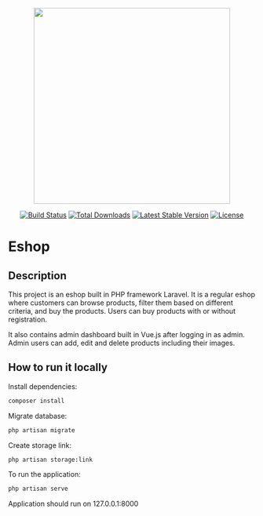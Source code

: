 <p align="center"><a href="https://laravel.com" target="_blank"><img src="https://raw.githubusercontent.com/laravel/art/master/logo-lockup/5%20SVG/2%20CMYK/1%20Full%20Color/laravel-logolockup-cmyk-red.svg" width="400"></a></p>

<p align="center">
<a href="https://travis-ci.org/laravel/framework"><img src="https://travis-ci.org/laravel/framework.svg" alt="Build Status"></a>
<a href="https://packagist.org/packages/laravel/framework"><img src="https://poser.pugx.org/laravel/framework/d/total.svg" alt="Total Downloads"></a>
<a href="https://packagist.org/packages/laravel/framework"><img src="https://poser.pugx.org/laravel/framework/v/stable.svg" alt="Latest Stable Version"></a>
<a href="https://packagist.org/packages/laravel/framework"><img src="https://poser.pugx.org/laravel/framework/license.svg" alt="License"></a>
</p>

# Eshop
## Description
This project is an eshop built in PHP framework Laravel. It is a regular eshop where customers can browse products, filter them based on different criteria, and buy the products.
Users can buy products with or without registration. 

It also contains admin dashboard built in Vue.js after logging in as admin. Admin users can add, edit and delete products including their images.

## How to run it locally
Install dependencies:
```bash
composer install
```
Migrate database:
```bash
php artisan migrate
```
Create storage link:
```bash
php artisan storage:link
```
To run the application:
```bash
php artisan serve
```

Application should run on 127.0.0.1:8000
